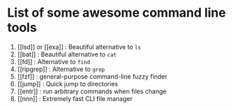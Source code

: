 # List of some awesome command line tools 
1. [[lsd]] or [[exa]] : Beautiful alternative to `ls`
2. [[bat]] : Beautiful alternative to `cat`
3. [[fd]] : Alternative to `find`
4. [[ripgrep]] : Alternative to `grep`
5. [[fzf]] : general-purpose command-line fuzzy finder
6. [[jump]] : Quick jump to directories 
7. [[entr]] : run arbitrary commands when files change
8. [[nnn]] : Extremely fast CLI file manager

